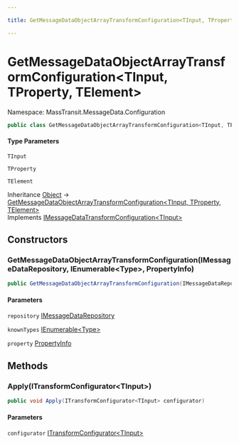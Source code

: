 ```yaml
---

title: GetMessageDataObjectArrayTransformConfiguration<TInput, TProperty, TElement>

---
```


# GetMessageDataObjectArrayTransformConfiguration\<TInput, TProperty, TElement\>

Namespace: MassTransit.MessageData.Configuration

```csharp
public class GetMessageDataObjectArrayTransformConfiguration<TInput, TProperty, TElement> : IMessageDataTransformConfiguration<TInput>
```

#### Type Parameters

`TInput`<br/>

`TProperty`<br/>

`TElement`<br/>

Inheritance [Object](https://learn.microsoft.com/en-us/dotnet/api/system.object) → [GetMessageDataObjectArrayTransformConfiguration\<TInput, TProperty, TElement\>](../masstransit-messagedata-configuration/getmessagedataobjectarraytransformconfiguration-3)<br/>
Implements [IMessageDataTransformConfiguration\<TInput\>](../masstransit-messagedata-configuration/imessagedatatransformconfiguration-1)

## Constructors

### **GetMessageDataObjectArrayTransformConfiguration(IMessageDataRepository, IEnumerable\<Type\>, PropertyInfo)**

```csharp
public GetMessageDataObjectArrayTransformConfiguration(IMessageDataRepository repository, IEnumerable<Type> knownTypes, PropertyInfo property)
```

#### Parameters

`repository` [IMessageDataRepository](../../masstransit-abstractions/masstransit/imessagedatarepository)<br/>

`knownTypes` [IEnumerable\<Type\>](https://learn.microsoft.com/en-us/dotnet/api/system.collections.generic.ienumerable-1)<br/>

`property` [PropertyInfo](https://learn.microsoft.com/en-us/dotnet/api/system.reflection.propertyinfo)<br/>

## Methods

### **Apply(ITransformConfigurator\<TInput\>)**

```csharp
public void Apply(ITransformConfigurator<TInput> configurator)
```

#### Parameters

`configurator` [ITransformConfigurator\<TInput\>](../masstransit/itransformconfigurator-1)<br/>
